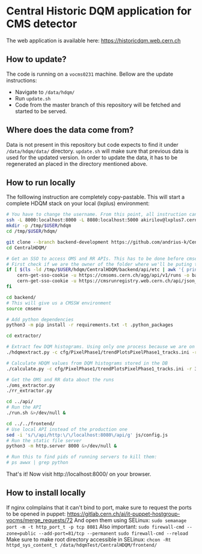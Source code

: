 # Central Historic DQM application for CMS detector

The web application is available here: https://historicdqm.web.cern.ch

## How to update?

The code is running on a `vocms0231` machine. Bellow are the update instructions:

* Navigate to `/data/hdqm/`
* Run `update.sh`
* Code from the master branch of this repository will be fetched and started to be served.

## Where does the data come from?

Data is not present in this repository but code expects to find it under `/data/hdqm/data/` directory. `update.sh` will make sure that previous data is used for the updated version. In order to update the data, it has to be regenerated an placed in the directory mentioned above. 

## How to run locally

The folllowing instruction are completely copy-pastable. This will start a complete HDQM stack on your local (lxplus) environment:

``` bash
# You have to change the username. From this point, all instruction can be copy pasted without modifications.
ssh -L 8000:localhost:8000 -L 8080:localhost:5000 akirilov@lxplus7.cern.ch
mkdir -p /tmp/$USER/hdqm
cd /tmp/$USER/hdqm/

git clone --branch backend-development https://github.com/andrius-k/CentralHDQM
cd CentralHDQM/

# Get an SSO to access OMS and RR APIs. This has to be done before cmsenv script
# First check if we are the owner of the folder where we'll be puting the cookie
if [ $(ls -ld /tmp/$USER/hdqm/CentralHDQM/backend/api/etc | awk '{ print $3 }') == $USER ]; then 
    cern-get-sso-cookie -u https://cmsoms.cern.ch/agg/api/v1/runs -o backend/api/etc/oms_sso_cookie.txt
    cern-get-sso-cookie -u https://cmsrunregistry.web.cern.ch/api/json_creation/generate -o backend/api/etc/rr_sso_cookie.txt
fi

cd backend/
# This will give us a CMSSW environment
source cmsenv

# Add python dependencies
python3 -m pip install -r requirements.txt -t .python_packages

cd extractor/

# Extract few DQM histograms. Using only one process because we are on SQLite
./hdqmextract.py -c cfg/PixelPhase1/trendPlotsPixelPhase1_tracks.ini -r 325117 325159 325168 325169 325170 325172 325175 325308 325309 325310 -j 1

# Calculate HDQM values from DQM histograms stored in the DB
./calculate.py -c cfg/PixelPhase1/trendPlotsPixelPhase1_tracks.ini -r 325117 325159 325168 325169 325170 325172 325175 325308 325309 325310 -j 1

# Get the OMS and RR data about the runs
./oms_extractor.py
./rr_extractor.py

cd ../api/
# Run the API
./run.sh &>/dev/null &

cd ../../frontend/
# Use local API instead of the production one
sed -i 's/\/api/http:\/\/localhost:8080\/api/g' js/config.js
# Run the static file server
python3 -m http.server 8000 &>/dev/null &

# Run this to find pids of running servers to kill them:
# ps awwx | grep python
```

That's it! Now visit http://localhost:8000/ on your browser.

## How to install locally

If nginx colmplains that it can't bind to port, make sure to request the ports to be opened in puppet:
https://gitlab.cern.ch/ai/it-puppet-hostgroup-vocms/merge_requests/72
And open them using SELinux: `sudo semanage port -m -t http_port_t -p tcp 8081`
Also important:
`sudo firewall-cmd --zone=public --add-port=81/tcp --permanent`
`sudo firewall-cmd --reload`
Make sure to make root directory accessible in SELinux:
`chcon -Rt httpd_sys_content_t /data/hdqmTest/CentralHDQM/frontend/`

